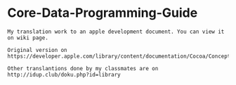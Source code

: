 # Core-Data-Programming-Guide
    My translation work to an apple development document. You can view it on wiki page.
    
    Original version on https://developer.apple.com/library/content/documentation/Cocoa/Conceptual/CoreData/index.html
    
    Other translantions done by my classmates are on http://idup.club/doku.php?id=library
